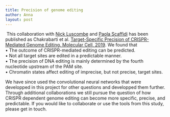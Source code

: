 ```yaml
---
title: Precision of genome editing
author: Anna
layout: post
---
```


<span class="image right"><img src="{{ 'assets/images/CRISPR.png' | relative_url }}" alt="" /></span>
This collaboration with <a href="http://http://luscombelab.org">Nick Luscombe</a> and <a href="https://www.crick.ac.uk/research/labs/paola-scaffidi">Paola Scaffidi</a> has been published as Chakrabarti et al. [Target-Specific Precision of CRISPR-Mediated Genome Editing. Molecular Cell, 2019](https://doi.org/10.1016/j.molcel.2018.11.031). We found that  
• The outcome of CRISPR-mediated editing can be predicted.   
• Not all target sites are edited in a predictable manner.  
• The precision of DNA editing is mainly determined by the fourth nucleotide upstream of the PAM site.  
• Chromatin states affect editing of imprecise, but not precise, target sites.  

We have since used the convolutional neural networks that were developped in this project for other questions and developped them further. Through additional collaborations we still pursue the question of how CRISPR dependent genome editing can become more specific, precise, and predictable. If you would like to collaborate or use the tools from this study, please get in touch. 